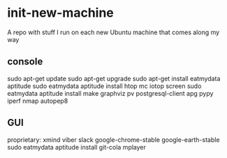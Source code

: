 # init-new-machine
A repo with stuff I run on each new Ubuntu machine that comes along my way

## console

  sudo apt-get update
  sudo apt-get upgrade
  sudo apt-get install eatmydata aptitude
  sudo eatmydata aptitude install htop mc iotop screen
  sudo eatmydata aptitude install make graphviz pv postgresql-client apg pypy iperf nmap autopep8
  
  
## GUI
  
  proprietary: xmind viber slack google-chrome-stable google-earth-stable
  sudo eatmydata aptitude install git-cola mplayer
